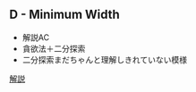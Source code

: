 ## D - Minimum Width

* 解説AC
* 貪欲法＋二分探索
* 二分探索まだちゃんと理解しきれていない模様

[解説](https://atcoder.jp/contests/abc319/editorial/7115)

